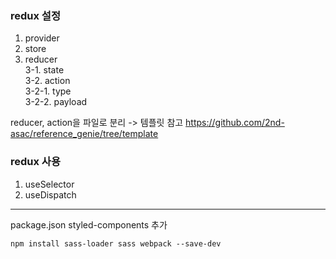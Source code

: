 ### redux 설정
1. provider
2. store
3. reducer <br/>
  3-1. state <br/>
  3-2. action <br/>
    3-2-1. type <br/>
    3-2-2. payload <br/>
    
reducer, action을 파일로 분리 -> 템플릿 참고 https://github.com/2nd-asac/reference_genie/tree/template


### redux 사용
1. useSelector 
2. useDispatch 

---

package.json styled-components 추가

`npm install sass-loader sass webpack --save-dev`
